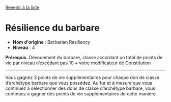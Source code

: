 [Revenir à la liste](..)

# Résilience du barbare

 * **Nom d'origine** : Barbarian Resiliency
 * **Niveau** : 4


<p><strong>Prérequis.</strong> Dévouement du barbare, classe accordant un total de points de vie par niveau n’excédant pas 10 + votre modificateur de Constitution</p>
<hr>
<p>Vous gagnez 3 points de vie supplémentaires pour chaque don de classe d’archétype barbare que vous possédez. Au fur et à mesure que vous continuez à sélectionner des dons de classe d’archétype barbare, vous continuez à gagner des points de vie supplémentaires de cette manière.</p>